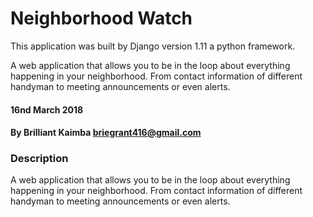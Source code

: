 # Neighborhood Watch

This application was built by Django version 1.11 a python framework.

A web application that allows you to be in the loop about everything happening in your neighborhood. From contact information of different handyman to meeting announcements or even alerts.

#### 16nd March 2018

#### By Brilliant Kaimba briegrant416@gmail.com

### Description

A web application that allows you to be in the loop about everything happening in your neighborhood. From contact information of different handyman to meeting announcements or even alerts.

